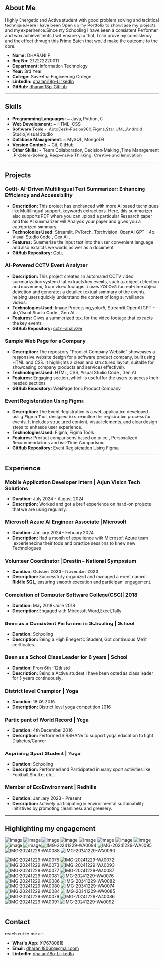 
## About Me

Highly Energetic and Active student with good problem solving and tacktical technique.Here I have been Open up my Portfolio to showcase my projects and my experirence.Since my Schooling I have been a consistent Performer and won achievements,I will ensure you that, I can prove my consistency and the effect through this Prime Batch that would make the outcome to the core.

- **Name:** DHARANI P
- **Reg No:** 212222220011
- **Department:** Information Technology
- **Year:** 3rd Year
- **College:** Saveetha Engineering College
- **LinkedIn:** [dharani18p-LinkedIn](https://www.linkedin.com/in/dharani-p-794905270/)
- **GitHub:** [dharani18p-Github](https://github.com/dharani18p)

---


## Skills
- **Programming Languages:** ~ Java, Python, C
- **Web Development:**       ~ HTML, CSS
- **Software Tools**         ~ AutoDesk-Fusion360,Figma,Star UML,Android Studio,Visual Studio
- **Database Management:**   ~ MySQL, MongoDB
- **Version Control:**       ~ Git, GitHub
- **Other Skills:**          ~ Team Collaboration, Decision-Making ,Time Management ,Problem-Solving, Responsive Thinking, Creative and Innovation
---



## Projects
### GotIt- AI-Driven Multilingual Text Summarizer: Enhancing Efficiency and Accessibility
- **Description:** This project has enchanced with more Ai based techniques like Multilingual support ,keywords extractions.
Here, this summarizer also supports PDF where you can upload a particular Research paper and this AI summarizer will Analysis your paper and gives you a categorized summary.
- **Technologies Used:** Streamlit, PyTorch, Torchvision, OpenAI GPT - 4o, Visual Studio Code , Gen AI .
- **Features:** Summerize the input text into the user convenient language and also extarcts we words,as well as a document
- **GitHub Repository:** [GotIt](https://github.com/dharani18p/Miniproject)

### AI-Powered CCTV Event Analyzer
- **Description:** This project creates an automated CCTV video summarization system that extracts key events, such as
object detection and movement, from video footage. It uses YOLOv5 for real-time object detection and
generates a detailed textual summary of the events, helping users quickly understand the content of long
surveillance videos.
- **Technologies Used:** Image Processing,yolov5, Streamlit,OpenAI GPT - 4o,Visual Studio Code , Gen AI .
- **Features:** Gives a summerized text for the video footage that extracts  the key events.
- **GitHub Repository:** [cctv -analyzer](https://github.com/dharani18p/cctv-analyzer)

### Sample Web Page for a Company
- **Description:** The repository "Product Company Website" showcases a responsive website design for a software product company, built using HTML and CSS. It highlights a clean and structured layout, suitable for showcasing company products and services effectively.
- **Technologies Used:** HTML, CSS, Visual Studio Code , Gen AI 
- **Features:** Engaging section ,which is useful for the users to access their needed sections
- **GitHub Repository:** [WebPage for a Product Company](https://github.com/dharani18p/productcompanywebsite)

### Event Registeration Using Figma
- **Description:** The Event Registration  is a web application developed using Figma Tool, designed to streamline the registration process for events. It includes structured content, visual elements, and clear design steps to enhance user experience.
- **Technologies Used:** Figma, Figma Tools
- **Features:** Product comparisons based on price , Personalized Recommendations and eal-Time Comparison.
- **GitHub Repository:** [Event Registeration Using Figma](https://github.com/dharani18p/event-registration)


---
## Experience
### Mobile Application Developer Intern | Arjun Vision Tech Solutions
- **Duration:** July 2024 - August 2024
- **Description:** Worked and got a breif experience on hand-on projects that we are using regularly.
### Microsoft Azure AI Engineer Associate | Microsoft
- **Duration:** January 2024 - Febuary 2024
- **Description:** Had a month of experience with Microsoft Azure team ,experienecing their tools and practice sessions to knew new Technologues
### Volunteer Coordinator | Drestin – National Symposium
- **Duration:** October 2023 - November 2023
- **Description:** Successfully organized and managed a event named **Riddle SQL**, ensuring smooth execution and participant engagement.
### Completion of Computer Software College(CSC)| 2018 
- **Duration:** May 2018-June 2018 
- **Description:** Engaged with Mircosoft Word,Excel,Tally
### Been as a Consistent Performer in Schooling | School
- **Duration:** Schooling
- **Description:** Being a High Enegertic Student, Got continuous Merit certficates.
### Been as a School Class Leader for 6 years | School
- **Duration:** From 6th -12th std
- **Description:** Being a Active student I have been opted as class leader for 6 years continuously .
### District level  Champion | Yoga
- **Duration:** 18 06 2016
- **Description:** District level yoga competition 2016
### Participant of World Record  | Yoga
- **Duration:** 4th December 2016
- **Description:** Performed SIRSHANA to support yoga education to fight Diabetes/Cancer
###  Asprining Sport Student  | Yoga
- **Duration:** Schooling
- **Description:** Performed and Participated in many sport activities like Football,Shuttle, etc,.
### Member of EcoEnvironment | Redhills
- **Duration:** January 2023 – Present
- **Description:** Actively participating in environmental sustainability initiatives by promoting cleanliness and greenery.
 
---




## Highlighting my engagement

![image](https://github.com/user-attachments/assets/f8fc0c3d-3cb0-437c-989b-3bc3e41f214a)
![image](https://github.com/user-attachments/assets/9b0d6efb-1b5a-4f6c-ab75-0654ef82ceaf)
![image](https://github.com/user-attachments/assets/53d11d96-5c2a-4f07-8d42-531cf4f60564)
![image](https://github.com/user-attachments/assets/82190f35-6e7c-46b0-bfab-1854472c1e26)
![image](https://github.com/user-attachments/assets/faee904a-1489-450a-88b6-6e67c7785113)
![image](https://github.com/user-attachments/assets/4c5cae49-56dd-42e9-b322-3714d52a36d9)
![image](https://github.com/user-attachments/assets/765be760-fdfb-4814-8b10-c232873faec0)
![image](https://github.com/user-attachments/assets/4a358933-027b-42c3-acbc-c82c733c3310)
![image](https://github.com/user-attachments/assets/8109e1d8-edb7-4019-af62-3c13fe231312)
![image](https://github.com/user-attachments/assets/835fcece-1882-4561-b304-d07c1d494e25)
![IMG-20241229-WA0094](https://github.com/user-attachments/assets/dcd39297-4eb6-48d7-a46a-a17462c87863)
![IMG-20241229-WA0095](https://github.com/user-attachments/assets/c90ab731-c554-474f-81da-921d8614ca62)
![IMG-20241229-WA0088](https://github.com/user-attachments/assets/03e03927-8639-4aed-9631-2f69ae06634a)
![IMG-20241229-WA0090](https://github.com/user-attachments/assets/f41ab62c-c1f8-4dfe-8ec6-92180b87e7f2)


![IMG-20241229-WA0075](https://github.com/user-attachments/assets/cbeee2cd-b818-40f0-a45d-2ac97fbfffb8)
![IMG-20241229-WA0072](https://github.com/user-attachments/assets/0e112682-d17c-455b-891a-9f7a6b316367)
![IMG-20241229-WA0073](https://github.com/user-attachments/assets/65f89507-8ec1-45aa-b882-d5dde4a75b76)
![IMG-20241229-WA0093](https://github.com/user-attachments/assets/4d8cdeff-b4bf-4583-bb7b-808f3e12e7c2)
![IMG-20241229-WA0077](https://github.com/user-attachments/assets/a7530d7c-e27d-4597-9209-7bd712450236)
![IMG-20241229-WA0087](https://github.com/user-attachments/assets/bbbbb43c-dca5-4f19-ac74-0c6c8d41a4d6)
![IMG-20241229-WA0081](https://github.com/user-attachments/assets/024889d1-33e4-47be-a1e9-7422f7f4dae8)
![IMG-20241229-WA0076](https://github.com/user-attachments/assets/9ec117fc-0487-4797-8582-7c65c3c52f0e)
![IMG-20241229-WA0086](https://github.com/user-attachments/assets/72ce2fa7-7a84-45b8-8622-8c879d07dd36)
![IMG-20241229-WA0082](https://github.com/user-attachments/assets/9948fbf8-2a24-408f-a2c0-509c18a5a391)
![IMG-20241229-WA0080](https://github.com/user-attachments/assets/a9a76851-7e52-453d-84b1-37800c6c619d)
![IMG-20241229-WA0074](https://github.com/user-attachments/assets/82d4d178-b23f-40e1-a746-36db3f81309f)
![IMG-20241229-WA0084](https://github.com/user-attachments/assets/53a98137-b8aa-49ea-8a5e-88130f562cbe)
![IMG-20241229-WA0085](https://github.com/user-attachments/assets/87c4223a-ef12-48f4-ab54-af935be81924)
![IMG-20241229-WA0079](https://github.com/user-attachments/assets/ac57b871-5e2d-41be-b27f-93b6ffdf3d51)
![IMG-20241229-WA0086](https://github.com/user-attachments/assets/89102fce-6b40-40bc-a89e-c7b38d83406d)
![IMG-20241229-WA0091](https://github.com/user-attachments/assets/6dbeba9a-a457-40ec-80a0-e9f696112cdf)
![IMG-20241229-WA0092](https://github.com/user-attachments/assets/9708e808-2b41-46c4-9a92-d4116e04d095)







---






## Contact
reach out to me at:
- **What's App:** 9176780818
- **Email:** [dharani1806p@gmail.com](mailto:dharani1806p@gmail.com)
- **LinkedIn:** [dharani18p-LinkedIn](https://www.linkedin.com/in/dharani-p-794905270/)
